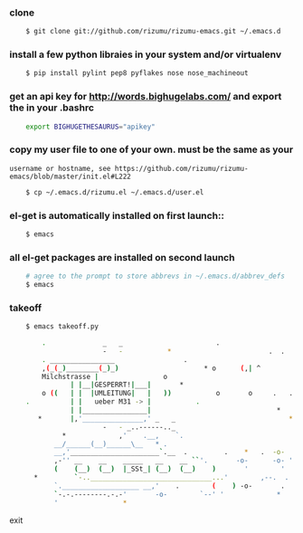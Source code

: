 ### clone

```bash
    $ git clone git://github.com/rizumu/rizumu-emacs.git ~/.emacs.d
```

### install a few python libraies in your system and/or virtualenv

```bash
    $ pip install pylint pep8 pyflakes nose nose_machineout
```

### get an api key for http://words.bighugelabs.com/ and export the in your .bashrc

```bash
    export BIGHUGETHESAURUS="apikey"
```

### copy my user file to one of your own. must be the same as your
    username or hostname, see https://github.com/rizumu/rizumu-emacs/blob/master/init.el#L222

```bash
    $ cp ~/.emacs.d/rizumu.el ~/.emacs.d/user.el
```

### el-get is automatically installed on first launch::

```bash
    $ emacs
```

### all el-get packages are installed on second launch

```bash
    # agree to the prompt to store abbrevs in ~/.emacs.d/abbrev_defs
    $ emacs
```

### takeoff

```bash
    $ emacs takeoff.py

        .              _   _                       .
                       -   -           *                        .  .
        . ________________                 .
        ,(_(_)________(_)_)                     * o      (,| ^
        Milchstrasse |                o
               | |__|GESPERRT!|___|       *
        o ((   | |  |UMLEITUNG|   |   ))           o       o     .   .
    .          | |   ueber M31 -> |           .
               | |________________|                               *
       *       |,'_______________,' _   _                            *
                       -   - _..------.._
             *             ,'    .__,    `.
           __/______(__)______\__   * .
           __,'______________________`.__  .         .    *   .  -o-
           ,-'' __    __    _____   __    __ ``'.       -o-      -o- '
           (    (__)  (__)  |_SSt_| (__)  (__)    )       '        '
      *         `-..______________________________...'        ,--.  .
           `.___________________ __,'    .        (    ) -o-       .
           `-.-.--------.-.-'       -o-        `--' '             *
           '                *

 ```
 exit
